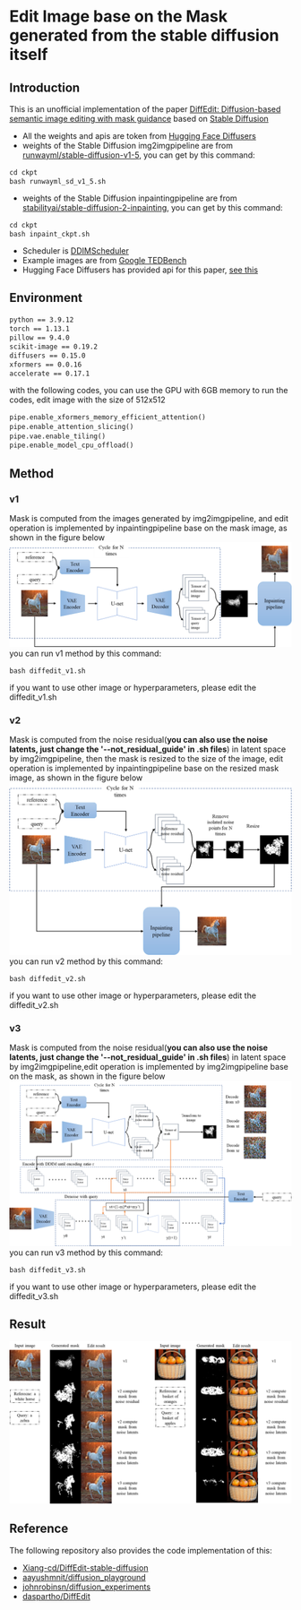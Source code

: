 # Edit Image base on the Mask generated from the stable diffusion itself
## Introduction 
This is an unofficial implementation of the paper [DiffEdit: Diffusion-based semantic image editing with mask guidance](https://arxiv.org/abs/2210.11427) based on [Stable Diffusion](https://arxiv.org/abs/2112.10752) 
* All the weights and apis are token from [Hugging Face Diffusers](https://huggingface.co/docs/diffusers/index)
* weights of the Stable Diffusion img2imgpipeline are from [runwayml/stable-diffusion-v1-5](https://huggingface.co/runwayml/stable-diffusion-v1-5), you can get by this command:
```shell
cd ckpt
bash runwayml_sd_v1_5.sh
```
* weights of the Stable Diffusion inpaintingpipeline are from [stabilityai/stable-diffusion-2-inpainting](https://huggingface.co/stabilityai/stable-diffusion-2-inpainting), you can get by this command:
```shell
cd ckpt
bash inpaint_ckpt.sh
```
* Scheduler is [DDIMScheduler](https://huggingface.co/docs/diffusers/api/schedulers/ddim)
* Example images are from [Google TEDBench](https://github.com/imagic-editing/imagic-editing.github.io/tree/main/tedbench)
* Hugging Face Diffusers has provided api for this paper, [see this](https://huggingface.co/docs/diffusers/main/en/api/pipelines/stable_diffusion/diffedit)
## Environment
```
python == 3.9.12
torch == 1.13.1
pillow == 9.4.0
scikit-image == 0.19.2
diffusers == 0.15.0
xformers == 0.0.16
accelerate == 0.17.1
```
with the following codes, you can use the GPU with 6GB memory to run the codes, edit image with the size of 512x512 
```python
pipe.enable_xformers_memory_efficient_attention()
pipe.enable_attention_slicing()
pipe.vae.enable_tiling()
pipe.enable_model_cpu_offload()
```
## Method
### v1
Mask is computed from the images generated by img2imgpipeline, and edit operation is implemented by inpaintingpipeline base on the mask image, as shown in the figure below
![](./png/diffedit_v1.png)
you can run v1 method by this command:
```shell
bash diffedit_v1.sh
```
if you want to use other image or hyperparameters, please edit the diffedit_v1.sh
### v2
Mask is computed from the noise residual(**you can also use the noise latents, just change the '--not_residual_guide' in .sh files**) in latent space by img2imgpipeline, then the mask is resized to the size of the image, edit operation is implemented by inpaintingpipeline base on the resized mask image, as shown in the figure below
![](./png/diffedit_v2.png)
you can run v2 method by this command:
```shell
bash diffedit_v2.sh
```
if you want to use other image or hyperparameters, please edit the diffedit_v2.sh
### v3
Mask is computed from the noise residual(**you can also use the noise latents, just change the '--not_residual_guide' in .sh files**) in latent space by img2imgpipeline,edit operation is implemented by img2imgpipeline base on the mask, as shown in the figure below
![](./png/diffedit_v3.png)
you can run v3 method by this command:
```shell
bash diffedit_v3.sh
```
if you want to use other image or hyperparameters, please edit the diffedit_v3.sh
## Result
![](./png/demo.png)
## Reference
The following repository also provides the code implementation of this:
* [Xiang-cd/DiffEdit-stable-diffusion](https://github.com/Xiang-cd/DiffEdit-stable-diffusion)
* [aayushmnit/diffusion_playground](https://github.com/aayushmnit/diffusion_playground/blob/main/notebooks/4_DiffEdit_v4.ipynb)
* [johnrobinsn/diffusion_experiments](https://github.com/johnrobinsn/diffusion_experiments/blob/main/DiffEdit.ipynb)
* [daspartho/DiffEdit](https://github.com/daspartho/DiffEdit)


